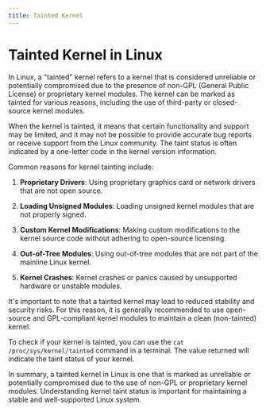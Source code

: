```yaml
---
title: Tainted Kernel
---
```


# Tainted Kernel in Linux

In Linux, a "tainted" kernel refers to a kernel that is considered unreliable or potentially compromised due to the presence of non-GPL (General Public License) or proprietary kernel modules. The kernel can be marked as tainted for various reasons, including the use of third-party or closed-source kernel modules.

When the kernel is tainted, it means that certain functionality and support may be limited, and it may not be possible to provide accurate bug reports or receive support from the Linux community. The taint status is often indicated by a one-letter code in the kernel version information.

Common reasons for kernel tainting include:

1. **Proprietary Drivers**: Using proprietary graphics card or network drivers that are not open source.

2. **Loading Unsigned Modules**: Loading unsigned kernel modules that are not properly signed.

3. **Custom Kernel Modifications**: Making custom modifications to the kernel source code without adhering to open-source licensing.

4. **Out-of-Tree Modules**: Using out-of-tree modules that are not part of the mainline Linux kernel.

5. **Kernel Crashes**: Kernel crashes or panics caused by unsupported hardware or unstable modules.

It's important to note that a tainted kernel may lead to reduced stability and security risks. For this reason, it is generally recommended to use open-source and GPL-compliant kernel modules to maintain a clean (non-tainted) kernel.

To check if your kernel is tainted, you can use the `cat /proc/sys/kernel/tainted` command in a terminal. The value returned will indicate the taint status of your kernel.

In summary, a tainted kernel in Linux is one that is marked as unreliable or potentially compromised due to the use of non-GPL or proprietary kernel modules. Understanding kernel taint status is important for maintaining a stable and well-supported Linux system.

